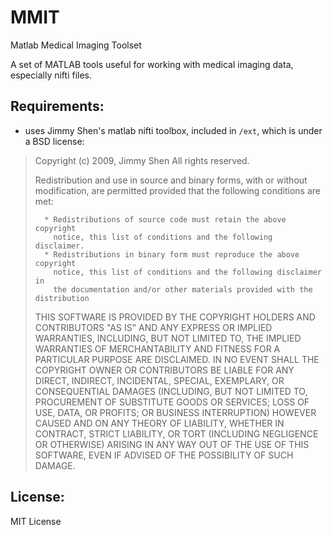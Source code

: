 MMIT
====

Matlab Medical Imaging Toolset

A set of MATLAB tools useful for working with medical imaging data, especially nifti files.


Requirements:
-------------
- uses Jimmy Shen's matlab nifti toolbox, included in `/ext`, which is under a BSD license:

>	Copyright (c) 2009, Jimmy Shen
>	All rights reserved.
>
>	Redistribution and use in source and binary forms, with or without
>	modification, are permitted provided that the following conditions are
>	met:
>
>		* Redistributions of source code must retain the above copyright
>		  notice, this list of conditions and the following disclaimer.
>		* Redistributions in binary form must reproduce the above copyright
>		  notice, this list of conditions and the following disclaimer in
>		  the documentation and/or other materials provided with the distribution
>
>	THIS SOFTWARE IS PROVIDED BY THE COPYRIGHT HOLDERS AND CONTRIBUTORS "AS IS"
>	AND ANY EXPRESS OR IMPLIED WARRANTIES, INCLUDING, BUT NOT LIMITED TO, THE
>	IMPLIED WARRANTIES OF MERCHANTABILITY AND FITNESS FOR A PARTICULAR PURPOSE
>	ARE DISCLAIMED. IN NO EVENT SHALL THE COPYRIGHT OWNER OR CONTRIBUTORS BE
>	LIABLE FOR ANY DIRECT, INDIRECT, INCIDENTAL, SPECIAL, EXEMPLARY, OR
>	CONSEQUENTIAL DAMAGES (INCLUDING, BUT NOT LIMITED TO, PROCUREMENT OF
>	SUBSTITUTE GOODS OR SERVICES; LOSS OF USE, DATA, OR PROFITS; OR BUSINESS
>	INTERRUPTION) HOWEVER CAUSED AND ON ANY THEORY OF LIABILITY, WHETHER IN
>	CONTRACT, STRICT LIABILITY, OR TORT (INCLUDING NEGLIGENCE OR OTHERWISE)
>	ARISING IN ANY WAY OUT OF THE USE OF THIS SOFTWARE, EVEN IF ADVISED OF THE
>	POSSIBILITY OF SUCH DAMAGE.

License:
--------
MIT License
